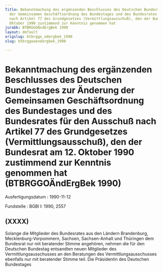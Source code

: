 ```yaml
---
Title: Bekanntmachung des ergänzenden Beschlusses des Deutschen Bundestages zur Änderung
  der Gemeinsamen Geschäftsordnung des Bundestages und des Bundesrates für den Ausschuß
  nach Artikel 77 des Grundgesetzes (Vermittlungsausschuß), den der Bundesrat am 12.
  Oktober 1990 zustimmend zur Kenntnis genommen hat
jurabk: BTBRGGOÄndErgBek 1990
layout: default
origslug: btbrggo_ndergbek_1990
slug: btbrggoaendergbek_1990

---
```


# Bekanntmachung des ergänzenden Beschlusses des Deutschen Bundestages zur Änderung der Gemeinsamen Geschäftsordnung des Bundestages und des Bundesrates für den Ausschuß nach Artikel 77 des Grundgesetzes (Vermittlungsausschuß), den der Bundesrat am 12. Oktober 1990 zustimmend zur Kenntnis genommen hat (BTBRGGOÄndErgBek 1990)

Ausfertigungsdatum
:   1990-11-12

Fundstelle
:   BGBl I: 1990, 2557



## (XXXX)

Solange die Mitglieder des Bundesrates aus den Ländern Brandenburg, Mecklenburg-Vorpommern, Sachsen, Sachsen-Anhalt und Thüringen dem Bundesrat nur mit beratender Stimme angehören, nehmen die für den Deutschen Bundestag entsandten neuen Mitglieder des Vermittlungsausschusses an den Beratungen des Vermittlungsausschusses ebenfalls nur mit beratender Stimme teil.
Die Präsidentin
des Deutschen Bundestages

